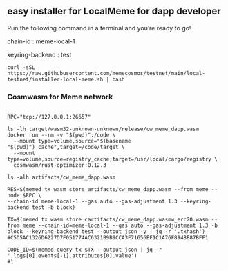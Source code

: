 
## easy installer for LocalMeme for dapp developer

Run the following command in a terminal and you’re ready to go!

chain-id : meme-local-1

keyring-backend : test


```
curl -sSL https://raw.githubusercontent.com/memecosmos/testnet/main/local-testnet/installer-local-meme.sh | bash
```



### Cosmwasm for Meme network

```

RPC="tcp://127.0.0.1:26657"

ls -lh target/wasm32-unknown-unknown/release/cw_meme_dapp.wasm
docker run --rm -v "$(pwd)":/code \
  --mount type=volume,source="$(basename "$(pwd)")_cache",target=/code/target \
  --mount type=volume,source=registry_cache,target=/usr/local/cargo/registry \
  cosmwasm/rust-optimizer:0.12.3

ls -alh artifacts/cw_meme_dapp.wasm

RES=$(memed tx wasm store artifacts/cw_meme_dapp.wasm --from meme --node $RPC \
--chain-id meme-local-1 --gas auto --gas-adjustment 1.3 --keyring-backend test -b block)

TX=$(memed tx wasm store cartifacts/cw_meme_dapp.wasmw_erc20.wasm --from meme --chain-id=meme-local-1 --gas auto --gas-adjustment 1.3 -b block --keyring-backend test --output json -y | jq -r '.txhash')
#C5D5AC1326D6227D7F051774AC6321B9B9CCA3F71656EF1C1A76F8948E87BFF1

CODE_ID=$(memed query tx $TX --output json | jq -r '.logs[0].events[-1].attributes[0].value')
#1

```
